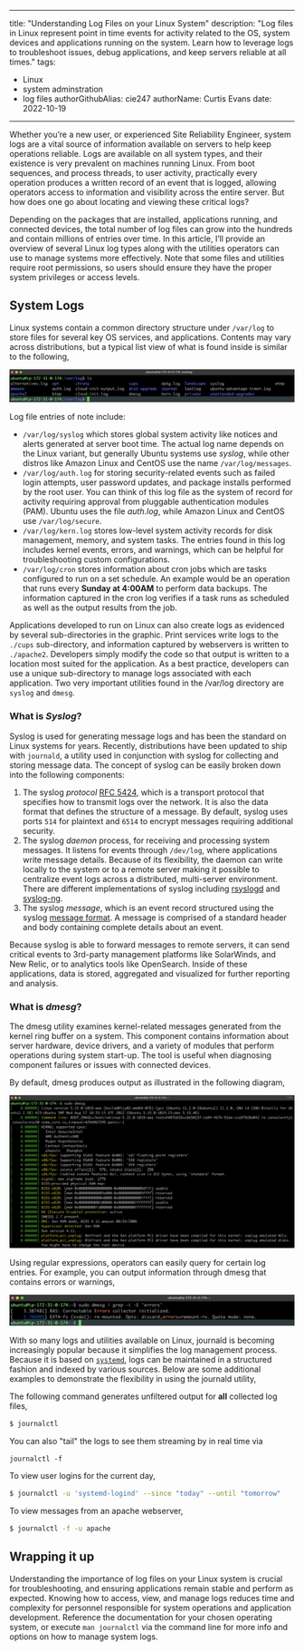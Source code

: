  ---
title: "Understanding Log Files on your Linux System"
description: "Log files in Linux represent point in time events for activity related to the OS, system devices and applications running on the system. Learn how to leverage logs to troubleshoot issues, debug applications, and keep servers reliable at all times."
tags:
  - Linux
  - system adminstration
  - log files
authorGithubAlias: cie247
authorName: Curtis Evans
date: 2022-10-19
---

Whether you’re a new user, or experienced Site Reliability Engineer, system logs are a vital source of information available on servers to help keep operations reliable. Logs are available on all system types, and their existence is very prevalent on machines running Linux. From boot sequences, and process threads, to user activity, practically every operation produces a written record of an event that is logged, allowing operators access to information and visibility across the entire server. But how does one go about locating and viewing these critical logs?

Depending on the packages that are installed, applications running, and connected devices, the total number of log files can grow into the hundreds and contain millions of entries over time. In this article, I’ll provide an overview of several Linux log types along with the utilities operators can use to manage systems more effectively. Note that some files and utilities require root permissions, so users should ensure they have the proper system privileges or access levels.

## System Logs
Linux systems contain a common directory structure under `/var/log` to store files for several key OS services, and applications. Contents may vary across distributions, but a typical list view of what is found inside is similar to the following,

![Command output for listing messages directory](images/var-log-output-linux-log-files.png "/var/log directory")

Log file entries of note include:

- `/var/log/syslog` which stores global system activity like notices and alerts generated at server boot time. The actual log name depends on the Linux variant, but generally Ubuntu systems use *syslog*, while other distros like Amazon Linux and CentOS use the name `/var/log/messages`.
- `/var/log/auth.log` for storing security-related events such as failed login attempts, user password updates, and package installs performed by the root user. You can think of this log file as the system of record for activity requiring approval from pluggable authentication modules (PAM). Ubuntu uses the file *auth.log*, while Amazon Linux and CentOS use `/var/log/secure`.
- `/var/log/kern.log` stores low-level system activity records for disk management, memory, and system tasks. The entries found in this log includes kernel events, errors, and warnings, which can be helpful for troubleshooting custom configurations.
- `/var/log/cron` stores information about cron jobs which are tasks configured to run on a set schedule. An example would be an operation that runs every **Sunday at 4:00AM** to perform data backups. The information captured in the cron log verifies if a task runs as scheduled as well as the output results from the job.

Applications developed to run on Linux can also create logs as evidenced by several sub-directories in the graphic. Print services write logs to the `./cups` sub-directory, and information captured by webservers is written to `./apache2`. Developers simply modify the code so that output is written to a location most suited for the application. As a best practice, developers can use a unique sub-directory to manage logs associated with each application. Two very important utilities found in the /var/log directory are `syslog` and `dmesg`.

### What is *Syslog*?
Syslog is used for generating message logs and has been the standard on Linux systems for years. Recently, distributions have been updated to ship with `journald`, a utility used in conjunction with syslog for collecting and storing message data. The concept of syslog can be easily broken down into the following components:

1. The syslog *protocol* [RFC 5424](https://tools.ietf.org/html/rfc5424), which is a transport protocol that specifies how to transmit logs over the network. It is also the data format that defines the structure of a message. By default, syslog uses ports `514` for plaintext and `6514` to encrypt messages requiring additional security.
2. The syslog *daemon* process, for receiving and processing system messages. It listens for events through `/dev/log`, where applications write message details. Because of its flexibility, the daemon can write locally to the system or to a remote server making it possible to centralize event logs across a distributed, multi-server environment. There are different implementations of syslog including [rsyslogd](https://www.rsyslog.com/) and [syslog-ng](https://www.syslog-ng.com/).
3. The syslog _message_, which is an event record structured using the syslog [message format](https://tools.ietf.org/html/rfc5424#section-6). A message is comprised of a standard header and body containing complete details about an event.

Because syslog is able to forward messages to remote servers, it can send critical events to 3rd-party management platforms like SolarWinds, and New Relic, or to analytics tools like OpenSearch. Inside of these applications, data is stored, aggregated and visualized for further reporting and analysis.

### What is *dmesg*?
The dmesg utility examines kernel-related messages generated from the kernel ring buffer on a system. This component contains information about server hardware, device drivers, and a variety of modules that perform operations during system start-up. The tool is useful when diagnosing component failures or issues with connected devices.

By default, dmesg produces output as illustrated in the following diagram,

![Command output for dmesg command](images/dmesg-output-linux-log-files.png "dmesg output")

Using regular expressions, operators can easily query for certain log entries. For example, you can output information through dmesg that contains errors or warnings,

![Command output for dmesg command](images/dmesg-output-error-linux-log-files.png "dmesg Error output")

With so many logs and utilities available on Linux, journald is becoming increasingly popular because it simplifies the log management process. Because it is based on [`systemd`](https://en.wikipedia.org/wiki/Systemd), logs can be maintained in a structured fashion and indexed by various sources. Below are some additional examples to demonstrate the flexibility in using the journald utility,

The following command generates unfiltered output for **all** collected log files,
```bash
$ journalctl
```

You can also "tail" the logs to see them streaming by in real time via
```base
journalctl -f
```

To view user logins for the current day,
```bash
$ journalctl -u 'systemd-logind' --since "today" --until "tomorrow"
```

To view messages from an apache webserver,
```bash
$ journalctl -f -u apache
```

## Wrapping it up

Understanding the importance of log files on your Linux system is crucial for troubleshooting, and ensuring applications remain stable and perform as expected. Knowing how to access, view, and manage logs reduces time and complexity for personnel responsible for system operations and application development. Reference the documentation for your chosen operating system, or execute `man journalctl` via the command line for more info and options on how to manage system logs.
